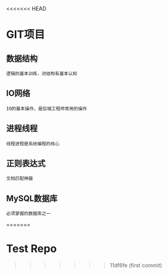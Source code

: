 <<<<<<< HEAD
# GIT项目

## 数据结构
    逻辑的基本训练，对结构有基本认知
## IO网络
    IO的基本操作，是后端工程师常用的操作
## 进程线程
    线程进程是系统编程的核心
## 正则表达式
    文档匹配神器
## MySQL数据库
    必须掌握的数据库之一


=======
# Test Repo
>>>>>>> 11df6fe (first commit)

